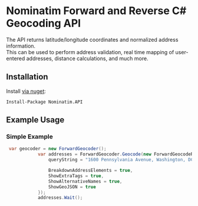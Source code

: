 # Nominatim Forward and Reverse C# Geocoding API

The API returns latitude/longitude coordinates and normalized address information.  
This can be used to perform address validation, real time mapping of user-entered addresses, distance calculations, and much more.

## Installation

Install [via nuget](http://www.nuget.org/packages/Nominatim.API/):

```
Install-Package Nominatim.API
```

## Example Usage

### Simple Example

```csharp
 var geocoder = new ForwardGeocoder();
            var addresses = ForwardGeocoder.Geocode(new ForwardGeocodeRequest {
                queryString = "1600 Pennsylvania Avenue, Washington, DC",

                BreakdownAddressElements = true,
                ShowExtraTags = true,
                ShowAlternativeNames = true,
                ShowGeoJSON = true
            });
            addresses.Wait();
```
